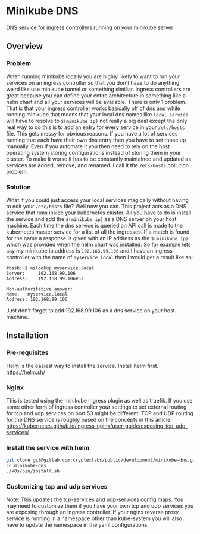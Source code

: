 # Minikube DNS

DNS service for ingress controllers running on your minikube server

## Overview

### Problem
When running minikube locally you are highly likely to want to run your services on an ingress controller so that you don't have to do anything weird like use minikube tunnel or something similiar. Ingress controllers are great because you can define your entire architecture in something like a helm chart and all your services will be available. There is only 1 problem. That is that your ingress controller works basically off of dns and while running minikube that means that your local dns names like `local.service` will have to resolve to `$(minikube ip)` not really a big deal except the only real way to do this is to add an entry for every service in your `/etc/hosts` file. This gets messy for obvious reasons. If you have a lot of services running that each have their own dns entry then you have to set those up manually. Even if you automate it you then need to rely on the host operating system storing configurations instead of storing them in your cluster. To make it worse it has to be constantly maintained and updated as services are added, remove, and renamed. I call it the `/ets/hosts` pollution problem.

### Solution
What if you could just access your local services magically without having to edit your `/etc/hosts` file? Well now you can. This project acts as a DNS service that runs inside your kubernetes cluster. All you have to do is install the service and add the `$(minikube ip)` as a DNS server on your host machine. Each time the dns service is queried an API call is made to the kubernetes master service for a list of all the ingresses. If a match is found for the name a response is given with an IP address as the `$(minikube ip)` which was provided when the helm chart was installed. So for example lets say my minikube ip address is `192.168.99.106` and I have an ingress controller with the name of `myservice.local` then I would get a result like so: 

```text
#bash:~$ nslookup myservice.local
Server:		192.168.99.106
Address:	192.168.99.106#53

Non-authoritative answer:
Name:	myservice.local
Address: 192.168.99.106
```

Just don't forget to add 192.168.99.106 as a dns service on your host machine.

## Installation

### Pre-requisites
Helm is the easiest way to install the service. Install helm first. https://helm.sh/

### Nginx 
This is tested using the minikube ingress plugin as well as traefik. If you use some other form of ingress controller your settings to set external routing for tcp and udp services on port 53 might be different. TCP and UDP routing for the DNS service is roughly based on the concepts in this article https://kubernetes.github.io/ingress-nginx/user-guide/exposing-tcp-udp-services/

### Install the service with helm
```bash
git clone git@gitlab.com:cryptexlabs/public/development/minikube-dns.git
cd minikube-dns
./k8s/bin/install.sh
```

### Customizing tcp and udp services
Note: This updates the tcp-services and udp-services config maps. You may need to customize them if you have your own tcp and udp services you are exposing through an ingress controller. If your nginx reverse proxy service is running in a namespace other than kube-system you will also have to update the namespace in the yaml configurations. 